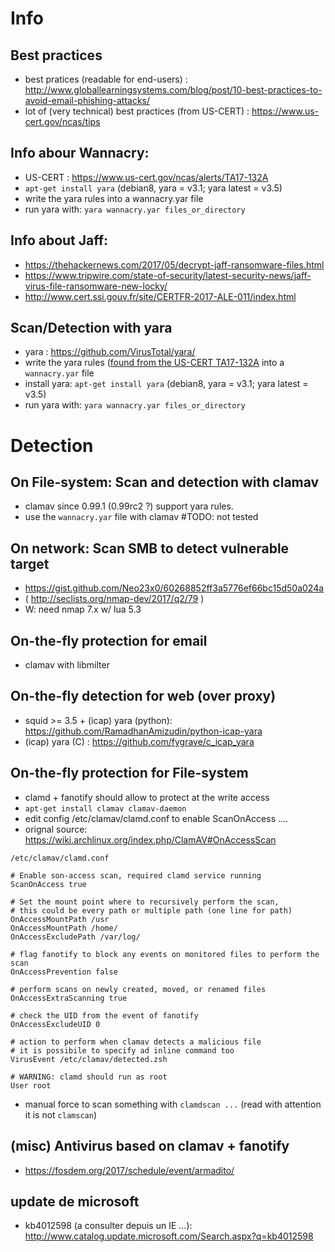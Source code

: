 # Info

## Best practices

 * best pratices (readable for end-users) : http://www.globallearningsystems.com/blog/post/10-best-practices-to-avoid-email-phishing-attacks/
 * lot of (very technical) best practices (from US-CERT) : https://www.us-cert.gov/ncas/tips


## Info abour Wannacry:

 * US-CERT : https://www.us-cert.gov/ncas/alerts/TA17-132A
 * `apt-get install yara` (debian8, yara = v3.1; yara latest = v3.5)
 * write the yara rules into a wannacry.yar file
 * run yara with: `yara wannacry.yar files_or_directory`


## Info about Jaff:

 * https://thehackernews.com/2017/05/decrypt-jaff-ransomware-files.html
 * https://www.tripwire.com/state-of-security/latest-security-news/jaff-virus-file-ransomware-new-locky/
 * http://www.cert.ssi.gouv.fr/site/CERTFR-2017-ALE-011/index.html


## Scan/Detection with yara

 * yara : https://github.com/VirusTotal/yara/
 * write the yara rules ([found from the US-CERT TA17-132A](https://www.us-cert.gov/ncas/alerts/TA17-132A) into a `wannacry.yar` file
 * install yara: `apt-get install yara` (debian8, yara = v3.1; yara latest = v3.5)
 * run yara with: `yara wannacry.yar files_or_directory`



# Detection

## On File-system: Scan and detection with clamav

 * clamav since 0.99.1 (0.99rc2 ?) support yara rules.
 * use the `wannacry.yar` file with clamav #TODO: not tested

## On network: Scan SMB to detect vulnerable target

 * https://gist.github.com/Neo23x0/60268852ff3a5776ef66bc15d50a024a
 *  ( http://seclists.org/nmap-dev/2017/q2/79 )
 * W: need nmap 7.x w/ lua 5.3



## On-the-fly protection for email

 * clamav with libmilter

## On-the-fly detection for web (over proxy)

 * squid >= 3.5 + (icap) yara (python): https://github.com/RamadhanAmizudin/python-icap-yara
 * (icap) yara (C) : https://github.com/fygrave/c_icap_yara

## On-the-fly protection for File-system

 * clamd + fanotify should allow to protect at the write access
 * `apt-get install clamav clamav-daemon`
 * edit config /etc/clamav/clamd.conf to enable ScanOnAccess ....
 * orignal source: https://wiki.archlinux.org/index.php/ClamAV#OnAccessScan

```
/etc/clamav/clamd.conf

# Enable son-access scan, required clamd service running
ScanOnAccess true

# Set the mount point where to recursively perform the scan,
# this could be every path or multiple path (one line for path)
OnAccessMountPath /usr
OnAccessMountPath /home/
OnAccessExcludePath /var/log/

# flag fanotify to block any events on monitored files to perform the scan
OnAccessPrevention false

# perform scans on newly created, moved, or renamed files
OnAccessExtraScanning true

# check the UID from the event of fanotify
OnAccessExcludeUID 0

# action to perform when clamav detects a malicious file
# it is possibile to specify ad inline command too
VirusEvent /etc/clamav/detected.zsh

# WARNING: clamd should run as root
User root
```
 * manual force to scan something with `clamdscan ...` (read with attention it is not `clamscan`)


## (misc) Antivirus based on clamav + fanotify
 * https://fosdem.org/2017/schedule/event/armadito/



## update de microsoft

* kb4012598 (a consulter depuis un IE ...): http://www.catalog.update.microsoft.com/Search.aspx?q=kb4012598


